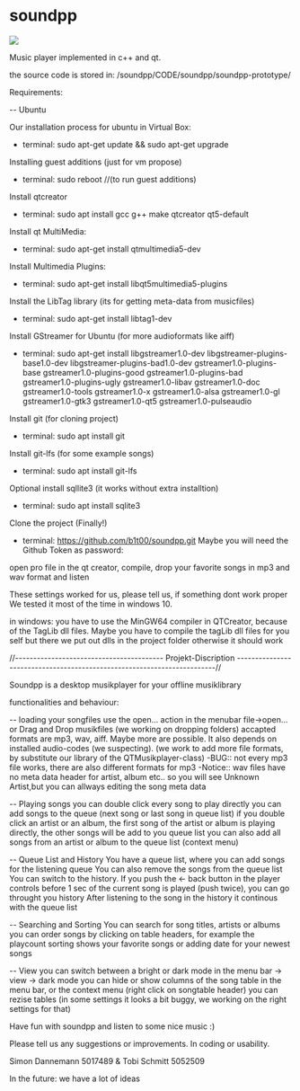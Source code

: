 # soundpp

![](CODE/soundpp/soundpp-prototype/img/logo_groß.png)


Music player implemented in c++ and qt.

the source code is stored in: /soundpp/CODE/soundpp/soundpp-prototype/

Requirements:

-- Ubuntu

Our installation process for ubuntu in Virtual Box: 
- terminal: sudo apt-get update && sudo apt-get upgrade

Installing guest additions (just for vm propose)
- terminal: sudo reboot //(to run guest additions)

Install qtcreator 
- terminal: sudo apt install gcc g++ make qtcreator qt5-default

Install qt MultiMedia:
- terminal: sudo apt-get install qtmultimedia5-dev

Install Multimedia Plugins:
- terminal: sudo apt-get install libqt5multimedia5-plugins

Install the LibTag library (its for getting meta-data from musicfiles)
- terminal: sudo apt-get install libtag1-dev

Install GStreamer for Ubuntu (for more audioformats like aiff)
- terminal: sudo apt-get install libgstreamer1.0-dev libgstreamer-plugins-base1.0-dev libgstreamer-plugins-bad1.0-dev gstreamer1.0-plugins-base gstreamer1.0-plugins-good gstreamer1.0-plugins-bad gstreamer1.0-plugins-ugly gstreamer1.0-libav gstreamer1.0-doc gstreamer1.0-tools gstreamer1.0-x gstreamer1.0-alsa gstreamer1.0-gl gstreamer1.0-gtk3 gstreamer1.0-qt5 gstreamer1.0-pulseaudio

Install git (for cloning project)
- terminal: sudo apt install git

Install git-lfs (for some example songs)
- terminal: sudo apt install git-lfs

Optional install sqllite3 (it works without extra installtion)
- terminal: sudo apt install sqlite3

Clone the project (Finally!)
- terminal: https://github.com/b1t00/soundpp.git
Maybe you will need the Github Token as password:

open pro file in the qt creator, compile, drop your favorite songs in mp3 and wav format and listen

These settings worked for us, please tell us, if something dont work proper
We tested it most of the time in windows 10.

in windows:
you have to use the MinGW64 compiler in QTCreator, because of the TagLib dll files. Maybe you have to compile the tagLib dll files for you self
but there we put out dlls in the project folder
otherwise it should work 


//----------------------------------------- Projekt-Discription ------------------------------------------------------------------------//

Soundpp is a desktop musikplayer for your offline musiklibrary

functionalities and behaviour:

-- loading your songfiles
use the open... action in the menubar file->open... or 
Drag and Drop musikfiles (we working on dropping folders)
accapted formats are mp3, wav, aiff. Maybe more are possible. It also depends on installed audio-codes (we suspecting).
(we work to add more file formats, by substitute our library of the QTMusikplayer-class)
-BUG:: not every mp3 file works, there are also different formats for mp3
-Notice:: wav files have no meta data header for artist, album etc.. so you will see Unknown Artist,but you can allways editing the song meta data

-- Playing songs
you can double click every song to play directly
you can add songs to the queue (next song or last song in queue list)
if you double click an artist or an album, 
the first song of the artist or album is playing directly, the other songs will be add to you queue list
you can also add all songs from an artist or album to the queue list (context menu)

-- Queue List and History
You have a queue list, where you can add songs for the listening queue
You can also remove the songs from the queue list
You can switch to the history. 
If you push the <- back button in the player controls before 1 sec of the current song is played (push twice), you can go throught you history
After listening to the song in the history it continous with the queue list

-- Searching and Sorting
You can search for song titles, artists or albums
you can order songs by clicking on table headers, 
for example the playcount sorting shows your favorite songs or adding date for your newest songs

-- View
you can switch between a bright or dark mode in the menu bar -> view -> dark mode
you can hide or show columns of the song table in the menu bar, or the context menu (right click on songtable header)
you can rezise tables (in some settings it looks a bit buggy, we working on the right settings for that)


Have fun with soundpp and listen to some nice music :) 

Please tell us any suggestions or improvements. In coding or usability.

Simon Dannemann 5017489 & Tobi Schmitt 5052509

In the future:
we have a lot of ideas 

